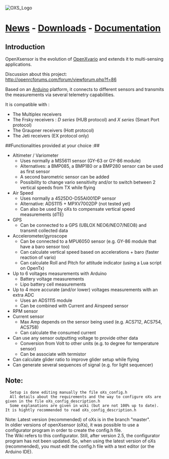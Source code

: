 ![OXS_Logo](https://github.com/openXsensor/openXsensor/wiki/images/OXS_Logo.png)

# [News](OXS_News) - [Downloads](OXS_Downloads) - [Documentation](OXS_Documentation) #

## Introduction ##

OpenXsensor is the evolution of [OpenXvario](https://code.google.com/p/openxvario/) and extends it to multi-sensing applications.

Discussion about this project: http://openrcforums.com/forum/viewforum.php?f=86

Based on an [Arduino](http://arduino.cc/) platform, it connects to different sensors and transmits the measurements via several telemetry capabilities.

It is compatible with :
  * The Multiplex receivers
  * The Frsky receivers : *D series* (HUB protocol) and *X series* (Smart Port protocol)
  * The Graupner receivers (Hott protocol)  
  * The Jeti receivers (EX protocol only)  

##Functionalities provided at your choice :##


  * Altimeter / Variometer
    * Uses normally a MS5611 sensor (GY-63 or GY-86 module)
	* Alternatives: a BMP085, a BMP180 or a BMP280 sensor can be used as first sensor
	* A second barometric sensor can be added
	* Possibility to change vario sensitivity and/or to switch between 2 vertical speeds from TX while flying
  * Air Speed
    * Uses normally a 4525DO-DS5AI001DP sensor
	* Alternative: ADS1115 + MPXV7002DP (not tested yet)
	* Can also be used by oXs to compensate vertical speed measurements (dTE)
  * GPS
    * Can be connected to a GPS (UBLOX NEO6/NEO7/NEO8) and transmit collected data
  * Accelerometer/gyroscope
    * Can be connected to a MPU6050 sensor (e.g. GY-86 module that have a baro sensor too)
    * Can calculate vertical speed based on accelerations + baro (faster reaction of vario)  
    * Can calculate Roll and Pitch for attitude indicator (using a Lua script on OpenTx) 
  * Up to 6 voltages measurements with Arduino
    * Battery voltage measurements
    * Lipo battery cell measurements
  * Up to 4 more accurate (and/or lower) voltages measurements with an extra ADC
    * Uses an ADS1115 module
    * Can be combined with Current and Airspeed sensor
  * RPM sensor
  * Current sensor
    * Max Amp depends on the sensor being used (e.g. ACS712, ACS754, ACS758) 
    * Can calculate the consumed current
  * Can use any sensor outputting voltage to provide other data
    * Conversion from Volt to other units (e.g. to degree for temperature sensor)
    * Can be associate with termistor
  * Can calculate glider ratio to improve glider setup while flying
  * Can generate several sequences of signal (e.g. for light sequencer)
  
## Note: ##
      Setup is done editing manually the file oXs_config.h  
      All details about the requirements and the way to configure oXs are given in the file oXs_config_description.h  
      Some explanations are given in wiki (but are not 100% up to date). It is hightly recommended to read oXs_config_description.h 

Note: Latest version (recommended) of oXs is in the branch "master".  
      In oldier versions of openXsensor (oXs), it was possible to use a configurator program in order to create the config.h file.  
      The Wiki refers to this configurator. Still, after version 2.5, the configurator program has not been updated.
      So, when using the latest version of oXs (recommended), you must edit the config.h file with a text editor (or the Arduino IDE).
